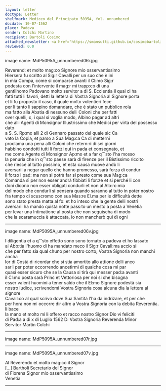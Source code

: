 ```yaml
---
layout: letter
doctype: Letter
shelfmark: Mediceo del Principato 5095A, fol. unnumbered
docdate: 10-07-1562
place: Padova
sender: Colchi Martino
recipient: Bartoli Cosimo
attached_newsletter: <a href="https://smansutti.github.io/cosimobartoli/texts/3079_009/">3079_009</a>
reviewed: 0.0
---
```


image name: MdP5095A_unnumbered06r.jpg  
  
  
Reverend: et molto mag:co Signore mio osservantissimo  
Hiersera fu scritto al Sig:r Cavalli per un suo che è ini  
in mia Compa, come si comparse avanti il Cl:mo Sig:r  
podesta con l'intervente il mag:r mi trapp:co di una  
gentilhomo Padovano molto servitor a di S. Ecclentia il qual ci ha  
fatti tutti li favori, detti la lettera di Vostra Signoria al Signore porta  
et li fu proposto il caso, il quale molto volentieri fece  
per li tanto li sappino domandare, che è stato un pubblico rola  
ma fatto alla Abatia di nessuno delli Coloni che per fatti  
over quelli, o, i qual si voglia modo, Albino pagar ad altri  
che alli Agenti di Monsignor Illustrissimo che Medici per virta del possesso dato  
a S. S. Rp:mo alli 2 di Gennaro passato del quale sic Ca  
vato la Copia, et parso a Sua Mag:ca Ca di metterni  
proclama una pena alli Coloni che retern:ri di sei giorni  
habbino condotti tutti li for:zi qui in pada et consegnato, et  
me come Agente di Monsignor Ap:mo et a far q⁀sto l'ha mosso  
la penuria che in q⁀sto paese sarà di firenze per il Bistissimo ricolto  
che riesce al tutto possimo, et esta causa muove andò li  
aversarii a negar quello che hanno promesso, sarà forza di condur  
il forzo i pad: ma non si potrà far si presto come sua Mag:ca  
Comanda sì per non esser andrà fibbiati li for:ze et si perché li con  
doni dicono non esser obligati condurli et non al Alb:ro mia  
del modo che condurli si pensera quando saranno al tutto in poter nostro  
fra tempo ci scuscromo con sua Mas:re El.ma per le difficultà dette  
sono stato presta matta al fo: et ho inteso che la gente delli nostri  
aversarii ha mando quista notte pass:to un mesto a posta a Venetia  
per levar una Intimatione al posta che non seguischa di modo  
che la scaramuccia è attaccata, io non mancherò qui dì ogni  
  
---  

image name: MdP5095A_unnumbered06v.jpg  
  
  
I diligentia et a q⁀sto effetto sono sono tornato a padova et ho lassato  
al Abb:tia l'huomo di ha mandato meco il Sig:r Cavall:ma accio si  
che per fatto sia qual chuno per nostro corto, Vostra Signoria non manchi ancha  
lor di Costà di ricordar che si stia amortito allo attione delli anco  
sarii per poter occorrendo ancetirmi di qualche cosa mi par  
quasi esser sicuro che se la Causa si tirà qui messer pad:a avanti  
il Cl:mo posta sarà Princ et Vettoriosa per noi si che bisogna  
esser valent huomini a tener saldo che il El:mo Signore podestà sia  
nostro Iudice, scrivendomi Vostra Signoria cosa alcuna dia la lettera al signore  
Cavall:co al qual scrivo dove Sua Santità l'ha da indrizare, et per che  
per hora non mi occorre dir altro a Vostra Signoria con la debita Reverentia. li bace  
la mano et molto mi li offero et racco nostro Signor Dio vi feliciti  
di Pad:a a di x di Luglio 1562 Di Vostra Signoria Reverenda Minor  
Servitor Martin Colchi  
  
---  

image name: MdP5095A_unnumbered07r.jpg  
  
  
  
---  

image name: MdP5095A_unnumbered07v.jpg  
  
  
Al Reverendo et molto mag:co il Signor  
[...] Bartholi Secretario del Signor  
di Fiorena Signor mio osservantissimo  
Venetia  
  
---  

